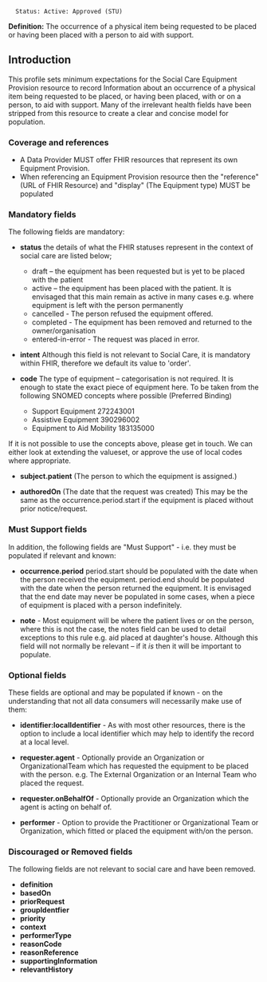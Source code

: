       Status: Active: Approved (STU)

**Definition:** The occurrence of a physical item being requested to be placed or having been placed with a person to aid with support.

## **Introduction**

This profile sets minimum expectations for the Social Care Equipment Provision resource to record Information about an occurrence of a physical item being requested to be placed, or having been placed, with or on a person, to aid with support. Many of the irrelevant health fields have been stripped from this resource to create a clear and concise model for population. 

### **Coverage and references**

- A Data Provider MUST offer FHIR resources that represent its own Equipment Provision. 
- When referencing an Equipment Provision resource then the "reference" (URL of FHIR Resource) and "display" (The Equipment type) MUST be populated

### **Mandatory fields**
The following fields are mandatory:
- **status** the details of what the FHIR statuses represent in the context of social care are listed below;

   - draft – the equipment has been requested but is yet to be placed with the patient
   - active – the equipment has been placed with the patient. It is envisaged that this main remain as active in many cases e.g. where equipment is left with the person permanently
   - cancelled - The person refused the equipment offered.
   - completed - The equipment has been removed and returned to the owner/organisation 
   - entered-in-error - The request was placed in error.

- **intent** Although this field is not relevant to Social Care, it is mandatory within FHIR, therefore we default its value to 'order'.

- **code** The type of equipment – categorisation is not required. It is enough to state the exact piece of equipment here. To be taken from the following SNOMED concepts where possible (Preferred Binding) 

   - Support Equipment 272243001
   - Assistive Equipment 390296002
   - Equipment to Aid Mobility 183135000

If it is not possible to use the concepts above, please get in touch. We can either look at extending the valueset, or approve the use of local codes where appropriate. 

- **subject.patient** (The person to which the equipment is assigned.)

- **authoredOn** (The date that the request was created) This may be the same as the occurrence.period.start if the equipment is placed without prior notice/request.

### **Must Support fields**
In addition, the following fields are "Must Support" - i.e. they must be populated if relevant and known:

- **occurrence.period** period.start should be populated with the date when the person received the equipment. period.end should be populated with the date when the person returned the equipment. It is envisaged that the end date may never be populated in some cases, when a piece of equipment is placed with a person indefinitely. 

 - **note** - Most equipment will be where the patient lives or on the person, where this is not the case, the notes field can be used to detail exceptions to this rule e.g. aid placed at daughter's house. Although this field will not normally be relevant – if it *is* then it will be important to populate.


### **Optional fields**
These fields are optional and may be populated if known - on the understanding that not all data consumers will necessarily make use of them:

- **identifier:localIdentifier** - As with most other resources, there is the option to include a local identifier which may help to identify the record at a local level.

- **requester.agent** -  Optionally provide an Organization or OrganizationalTeam which has requested the equipment to be placed with the person. e.g. The External Organization or an Internal Team who placed the request.

- **requester.onBehalfOf** -  Optionally provide an Organization which the agent is acting on behalf of.

- **performer** - Option to provide the Practitioner or Organizational Team or Organization, which fitted or placed the equipment with/on the person.

### **Discouraged or Removed fields**
The following fields are not relevant to social care and have been removed.
    
- **definition** 
- **basedOn**  
- **priorRequest** 
- **groupIdentfier**
- **priority** 
- **context** 
- **performerType**
- **reasonCode**
- **reasonReference**
- **supportingInformation**
- **relevantHistory**